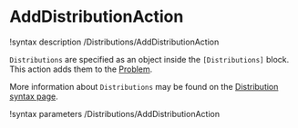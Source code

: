 # AddDistributionAction

!syntax description /Distributions/AddDistributionAction

`Distributions` are specified as an object inside the `[Distributions]` block.
This action adds them to the [Problem](syntax/Problem/index.md).

More information about `Distributions` may be found on the
[Distribution syntax page](syntax/Distributions/index.md).

!syntax parameters /Distributions/AddDistributionAction
